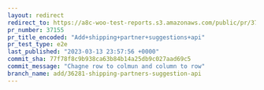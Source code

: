 ```yaml
---
layout: redirect
redirect_to: https://a8c-woo-test-reports.s3.amazonaws.com/public/pr/37155/e2e/index.html
pr_number: 37155
pr_title_encoded: "Add+shipping+partner+suggestions+api"
pr_test_type: e2e
last_published: "2023-03-13 23:57:56 +0000"
commit_sha: 77f78f8c9b938ca63b84b14a25db9c027aad69c5
commit_message: "Chagne row to colmun and column to row"
branch_name: add/36281-shipping-partners-suggestion-api
---
```

